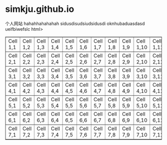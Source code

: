 # simkju.github.io
个人网站
hahahhahahahah
sidusdisudsiudsidusdi
oknhubaduasdasd
ueifbiwefslc
html><body><table border='1'><tr><td>Cell 1,1</td><td>Cell 1,2</td><td>Cell 1,3</td><td>Cell 1,4</td><td>Cell 1,5</td><td>Cell 1,6</td><td>Cell 1,7</td><td>Cell 1,8</td><td>Cell 1,9</td><td>Cell 1,10</td><td>Cell 1,11</td><td>Cell 1,12</td><td>Cell 1,13</td><td>Cell 1,14</td><td>Cell 1,15</td><td>Cell 1,16</td><td>Cell 1,17</td><td>Cell 1,18</td><td>Cell 1,19</td><td>Cell 1,20</td><td>Cell 1,21</td><td>Cell 1,22</td><td>Cell 1,23</td><td>Cell 1,24</td><td>Cell 1,25</td><td>Cell 1,26</td><td>Cell 1,27</td><td>Cell 1,28</td><td>Cell 1,29</td><td>Cell 1,30</td><td>Cell 1,31</td><td>Cell 1,32</td><td>Cell 1,33</td><td>Cell 1,34</td><td>Cell 1,35</td><td>Cell 1,36</td><td>Cell 1,37</td><td>Cell 1,38</td><td>Cell 1,39</td><td>Cell 1,40</td><td>Cell 1,41</td><td>Cell 1,42</td><td>Cell 1,43</td><td>Cell 1,44</td><td>Cell 1,45</td><td>Cell 1,46</td><td>Cell 1,47</td><td>Cell 1,48</td><td>Cell 1,49</td><td>Cell 1,50</td></tr><tr><td>Cell 2,1</td><td>Cell 2,2</td><td>Cell 2,3</td><td>Cell 2,4</td><td>Cell 2,5</td><td>Cell 2,6</td><td>Cell 2,7</td><td>Cell 2,8</td><td>Cell 2,9</td><td>Cell 2,10</td><td>Cell 2,11</td><td>Cell 2,12</td><td>Cell 2,13</td><td>Cell 2,14</td><td>Cell 2,15</td><td>Cell 2,16</td><td>Cell 2,17</td><td>Cell 2,18</td><td>Cell 2,19</td><td>Cell 2,20</td><td>Cell 2,21</td><td>Cell 2,22</td><td>Cell 2,23</td><td>Cell 2,24</td><td>Cell 2,25</td><td>Cell 2,26</td><td>Cell 2,27</td><td>Cell 2,28</td><td>Cell 2,29</td><td>Cell 2,30</td><td>Cell 2,31</td><td>Cell 2,32</td><td>Cell 2,33</td><td>Cell 2,34</td><td>Cell 2,35</td><td>Cell 2,36</td><td>Cell 2,37</td><td>Cell 2,38</td><td>Cell 2,39</td><td>Cell 2,40</td><td>Cell 2,41</td><td>Cell 2,42</td><td>Cell 2,43</td><td>Cell 2,44</td><td>Cell 2,45</td><td>Cell 2,46</td><td>Cell 2,47</td><td>Cell 2,48</td><td>Cell 2,49</td><td>Cell 2,50</td></tr><tr><td>Cell 3,1</td><td>Cell 3,2</td><td>Cell 3,3</td><td>Cell 3,4</td><td>Cell 3,5</td><td>Cell 3,6</td><td>Cell 3,7</td><td>Cell 3,8</td><td>Cell 3,9</td><td>Cell 3,10</td><td>Cell 3,11</td><td>Cell 3,12</td><td>Cell 3,13</td><td>Cell 3,14</td><td>Cell 3,15</td><td>Cell 3,16</td><td>Cell 3,17</td><td>Cell 3,18</td><td>Cell 3,19</td><td>Cell 3,20</td><td>Cell 3,21</td><td>Cell 3,22</td><td>Cell 3,23</td><td>Cell 3,24</td><td>Cell 3,25</td><td>Cell 3,26</td><td>Cell 3,27</td><td>Cell 3,28</td><td>Cell 3,29</td><td>Cell 3,30</td><td>Cell 3,31</td><td>Cell 3,32</td><td>Cell 3,33</td><td>Cell 3,34</td><td>Cell 3,35</td><td>Cell 3,36</td><td>Cell 3,37</td><td>Cell 3,38</td><td>Cell 3,39</td><td>Cell 3,40</td><td>Cell 3,41</td><td>Cell 3,42</td><td>Cell 3,43</td><td>Cell 3,44</td><td>Cell 3,45</td><td>Cell 3,46</td><td>Cell 3,47</td><td>Cell 3,48</td><td>Cell 3,49</td><td>Cell 3,50</td></tr><tr><td>Cell 4,1</td><td>Cell 4,2</td><td>Cell 4,3</td><td>Cell 4,4</td><td>Cell 4,5</td><td>Cell 4,6</td><td>Cell 4,7</td><td>Cell 4,8</td><td>Cell 4,9</td><td>Cell 4,10</td><td>Cell 4,11</td><td>Cell 4,12</td><td>Cell 4,13</td><td>Cell 4,14</td><td>Cell 4,15</td><td>Cell 4,16</td><td>Cell 4,17</td><td>Cell 4,18</td><td>Cell 4,19</td><td>Cell 4,20</td><td>Cell 4,21</td><td>Cell 4,22</td><td>Cell 4,23</td><td>Cell 4,24</td><td>Cell 4,25</td><td>Cell 4,26</td><td>Cell 4,27</td><td>Cell 4,28</td><td>Cell 4,29</td><td>Cell 4,30</td><td>Cell 4,31</td><td>Cell 4,32</td><td>Cell 4,33</td><td>Cell 4,34</td><td>Cell 4,35</td><td>Cell 4,36</td><td>Cell 4,37</td><td>Cell 4,38</td><td>Cell 4,39</td><td>Cell 4,40</td><td>Cell 4,41</td><td>Cell 4,42</td><td>Cell 4,43</td><td>Cell 4,44</td><td>Cell 4,45</td><td>Cell 4,46</td><td>Cell 4,47</td><td>Cell 4,48</td><td>Cell 4,49</td><td>Cell 4,50</td></tr><tr><td>Cell 5,1</td><td>Cell 5,2</td><td>Cell 5,3</td><td>Cell 5,4</td><td>Cell 5,5</td><td>Cell 5,6</td><td>Cell 5,7</td><td>Cell 5,8</td><td>Cell 5,9</td><td>Cell 5,10</td><td>Cell 5,11</td><td>Cell 5,12</td><td>Cell 5,13</td><td>Cell 5,14</td><td>Cell 5,15</td><td>Cell 5,16</td><td>Cell 5,17</td><td>Cell 5,18</td><td>Cell 5,19</td><td>Cell 5,20</td><td>Cell 5,21</td><td>Cell 5,22</td><td>Cell 5,23</td><td>Cell 5,24</td><td>Cell 5,25</td><td>Cell 5,26</td><td>Cell 5,27</td><td>Cell 5,28</td><td>Cell 5,29</td><td>Cell 5,30</td><td>Cell 5,31</td><td>Cell 5,32</td><td>Cell 5,33</td><td>Cell 5,34</td><td>Cell 5,35</td><td>Cell 5,36</td><td>Cell 5,37</td><td>Cell 5,38</td><td>Cell 5,39</td><td>Cell 5,40</td><td>Cell 5,41</td><td>Cell 5,42</td><td>Cell 5,43</td><td>Cell 5,44</td><td>Cell 5,45</td><td>Cell 5,46</td><td>Cell 5,47</td><td>Cell 5,48</td><td>Cell 5,49</td><td>Cell 5,50</td></tr><tr><td>Cell 6,1</td><td>Cell 6,2</td><td>Cell 6,3</td><td>Cell 6,4</td><td>Cell 6,5</td><td>Cell 6,6</td><td>Cell 6,7</td><td>Cell 6,8</td><td>Cell 6,9</td><td>Cell 6,10</td><td>Cell 6,11</td><td>Cell 6,12</td><td>Cell 6,13</td><td>Cell 6,14</td><td>Cell 6,15</td><td>Cell 6,16</td><td>Cell 6,17</td><td>Cell 6,18</td><td>Cell 6,19</td><td>Cell 6,20</td><td>Cell 6,21</td><td>Cell 6,22</td><td>Cell 6,23</td><td>Cell 6,24</td><td>Cell 6,25</td><td>Cell 6,26</td><td>Cell 6,27</td><td>Cell 6,28</td><td>Cell 6,29</td><td>Cell 6,30</td><td>Cell 6,31</td><td>Cell 6,32</td><td>Cell 6,33</td><td>Cell 6,34</td><td>Cell 6,35</td><td>Cell 6,36</td><td>Cell 6,37</td><td>Cell 6,38</td><td>Cell 6,39</td><td>Cell 6,40</td><td>Cell 6,41</td><td>Cell 6,42</td><td>Cell 6,43</td><td>Cell 6,44</td><td>Cell 6,45</td><td>Cell 6,46</td><td>Cell 6,47</td><td>Cell 6,48</td><td>Cell 6,49</td><td>Cell 6,50</td></tr><tr><td>Cell 7,1</td><td>Cell 7,2</td><td>Cell 7,3</td><td>Cell 7,4</td><td>Cell 7,5</td><td>Cell 7,6</td><td>Cell 7,7</td><td>Cell 7,8</td><td>Cell 7,9</td><td>Cell 7,10</td><td>Cell 7,11</td><td>Cell 7,12</td><td>Cell 7,13</td><td>Cell 7,14</td><td>Cell 7,15</td><td>Cell 7,16</td><td>Cell 7,17</td><td>Cell 7,18</td><td>Cell 7,19</td><td>Cell 7,20</td><td>Cell 7,21</td><td>Cell 7,22</td><td>Cell 7,23</td><td>Cell 7,24</td><td>Cell 7,25</td><td>Cell 7,26</td><td>Cell 7,27</td><td>Cell 7,28</td><td>Cell 7,29</td><td>Cell 7,30</td><td>Cell 7,31</td><td>Cell 7,32</td><td>Cell 7,33</td><td>Cell 7,34</td><td>Cell 7,35</td><td>Cell 7,36</td><td>Cell 7,37</td><td>Cell 7,38</td><td>Cell 7,39</td><td>Cell 7,40</td><td>Cell 7,41</td>
